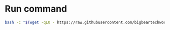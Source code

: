 # Run command

```bash
bash -c "$(wget -qLO - https://raw.githubusercontent.com/bigbeartechworld/big-bear-scripts/master/change-qbittorrent-image-in-casaos/run.sh)"
```

